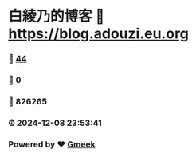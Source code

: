 # 白綾乃的博客 :link: https://blog.adouzi.eu.org 
### :page_facing_up: [44](https://blog.adouzi.eu.org/tag.html) 
### :speech_balloon: 0 
### :hibiscus: 826265 
### :alarm_clock: 2024-12-08 23:53:41 
### Powered by :heart: [Gmeek](https://github.com/Meekdai/Gmeek)
